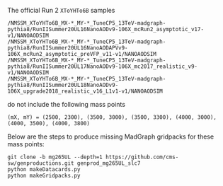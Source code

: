 The official Run 2 `XToYHTo6B` samples
```
/NMSSM_XToYHTo6B_MX-*_MY-*_TuneCP5_13TeV-madgraph-pythia8/RunIISummer20UL16NanoAODv9-106X_mcRun2_asymptotic_v17-v1/NANOAODSIM
/NMSSM_XToYHTo6B_MX-*_MY-*_TuneCP5_13TeV-madgraph-pythia8/RunIISummer20UL16NanoAODAPVv9-106X_mcRun2_asymptotic_preVFP_v11-v1/NANOAODSIM
/NMSSM_XToYHTo6B_MX-*_MY-*_TuneCP5_13TeV-madgraph-pythia8/RunIISummer20UL17NanoAODv9-106X_mc2017_realistic_v9-v1/NANOAODSIM
/NMSSM_XToYHTo6B_MX-*_MY-*_TuneCP5_13TeV-madgraph-pythia8/RunIISummer20UL18NanoAODv9-106X_upgrade2018_realistic_v16_L1v1-v1/NANOAODSIM
```
do not include the following mass points
```
(mX, mY) = (2500, 2300), (3500, 3000), (3500, 3300), (4000, 3000), (4000, 3500), (4000, 3800)
```
Below are the steps to produce missing MadGraph gridpacks for these mass points:
```
git clone -b mg265UL --depth=1 https://github.com/cms-sw/genproductions.git genprod_mg265UL_slc7
python makeDatacards.py
python makeGridpacks.py
```
